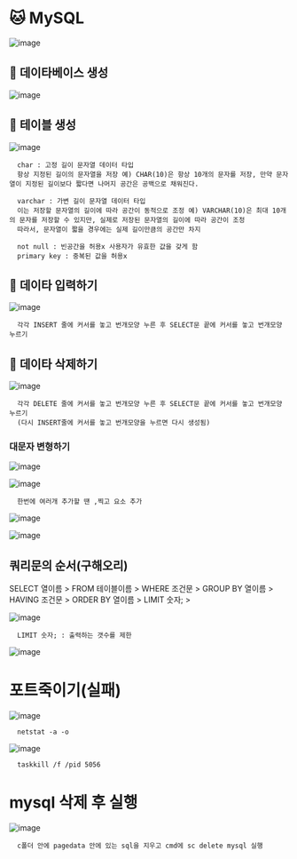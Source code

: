 # 🐱 MySQL
![image](https://github.com/hyejin192/MySQL/assets/129017064/f91ff445-fd4d-403f-8b5b-f841a049837d)

## 🍒 데이타베이스 생성
![image](https://github.com/hyejin192/MySQL/assets/129017064/50bf2aef-a102-4109-9e4d-6fe3fbcedafd)

## 🐨 테이블 생성
![image](https://github.com/hyejin192/MySQL/assets/129017064/b284505f-e61e-473a-a64d-a2cd26ba0538)

      char : 고정 길이 문자열 데이터 타입 
      항상 지정된 길이의 문자열을 저장 예) CHAR(10)은 항상 10개의 문자를 저장, 만약 문자열이 지정된 길이보다 짧다면 나머지 공간은 공백으로 채워진다.
      
      varchar : 가변 길이 문자열 데이터 타입 
      이는 저장할 문자열의 길이에 따라 공간이 동적으로 조정 예) VARCHAR(10)은 최대 10개의 문자를 저장할 수 있지만, 실제로 저장된 문자열의 길이에 따라 공간이 조정
      따라서, 문자열이 짧을 경우에는 실제 길이만큼의 공간만 차지
      
      not null : 빈공간을 허용x 사용자가 유효한 값을 갖게 함
      primary key : 중복된 값을 허용x

## 🎱 데이타 입력하기
![image](https://github.com/hyejin192/MySQL/assets/129017064/51d008d7-4a6d-42c1-a664-9342da775e25)

      각각 INSERT 줄에 커서를 놓고 번개모양 누른 후 SELECT문 끝에 커서를 놓고 번개모양 누르기
      
## 🐤 데이타 삭제하기
![image](https://github.com/hyejin192/MySQL/assets/129017064/81391f80-bfb6-464e-9dc9-6e4d023a74f1)

      각각 DELETE 줄에 커서를 놓고 번개모양 누른 후 SELECT문 끝에 커서를 놓고 번개모양 누르기
      (다시 INSERT줄에 커서를 놓고 번개모양을 누르면 다시 생성됨)
### 대문자 변형하기      
![image](https://github.com/hyejin192/MySQL/assets/129017064/7fb915cd-9943-4bdf-a88a-55e838714662)

![image](https://github.com/hyejin192/MySQL/assets/129017064/ea2be7a7-b612-4fc2-aec8-6987c8bece65)

      한번에 여러개 추가할 땐 ,찍고 요소 추가
      

![image](https://github.com/hyejin192/MySQL/assets/129017064/51c04d65-7ee7-4013-8498-61aa75099e39)

![image](https://github.com/hyejin192/MySQL/assets/129017064/a2cf80ba-5623-4b37-b967-940a5965e0e1)

## 쿼리문의 순서(구해오리)
SELECT 열이름 >
FROM 테이블이름 >
WHERE 조건문 >
GROUP BY 열이름 >
HAVING 조건문 >
ORDER BY 열이름 >
LIMIT 숫자; >

![image](https://github.com/hyejin192/MySQL/assets/129017064/c97d1b0b-0a57-488b-9d1e-726681965855)

      LIMIT 숫자; : 출력하는 갯수를 제한
![image](https://github.com/hyejin192/MySQL/assets/129017064/f6ac3fa7-0296-4aa4-a76f-43f3e3c3b2c1)


# 포트죽이기(실패)
![image](https://github.com/hyejin192/MySQL/assets/129017064/502b2b2c-85e5-4645-a33c-837a30573c73)

      netstat -a -o
![image](https://github.com/hyejin192/MySQL/assets/129017064/73d0388f-8ad9-4bc2-bcfe-1ffe380589a5)

      taskkill /f /pid 5056

# mysql 삭제 후 실행
![image](https://github.com/hyejin192/MySQL/assets/129017064/d45be076-bbc4-433e-bdfe-17098032c8a3)

      c폴더 안에 pagedata 안에 있는 sql을 지우고 cmd에 sc delete mysql 실행









